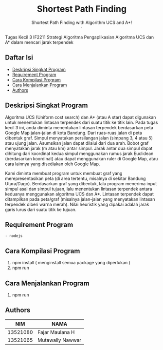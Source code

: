 <div align="center">
  <h1 align="center">Shortest Path Finding</h1>

  <p align="center">
    Shortest Path Finding with Algorithm UCS and A*!
    <br />
    ·
  </p>
</div>
Tugas Kecil 3 IF2211 Strategi Algoritma
Pengaplikasian Algoritma UCS dan A* dalam mencari jarak terpendek

## Daftar Isi
* [Deskripsi Singkat Program](#deskripsi-singkat-program)
* [Requirement Program](#requirement-program)
* [Cara Kompilasi Program](#cara-kompilasi-program)
* [Cara Menjalankan Program](#cara-menjalankan-program)
* [Authors](#authors)

## Deskripsi Singkat Program

Algoritma UCS (Uniform cost search) dan A* (atau A star) dapat digunakan untuk menentukan lintasan terpendek dari suatu titik ke titik lain. Pada tugas kecil 3 ini, anda diminta menentukan lintasan terpendek berdasarkan peta Google Map jalan-jalan di kota Bandung. Dari ruas-ruas jalan di peta dibentuk graf. Simpul menyatakan persilangan jalan (simpang 3, 4 atau 5) atau ujung jalan. Asumsikan jalan dapat dilalui dari dua arah. Bobot graf menyatakan jarak (m atau km) antar simpul. Jarak antar dua simpul dapat dihitung dari koordinat kedua simpul menggunakan rumus jarak Euclidean (berdasarkan koordinat) atau dapat menggunakan ruler di Google Map, atau cara lainnya yang disediakan oleh Google Map.


Kami diminta membuat program untuk membuat graf yang merepresentasikan peta (di area tertentu, misalnya di sekitar Bandung Utara/Dago). Berdasarkan graf yang dibentuk, lalu program menerima input simpul asal dan simpul tujuan, lalu menentukan lintasan terpendek antara keduanya menggunakan algoritma UCS dan A*. Lintasan terpendek dapat ditampilkan pada peta/graf (misalnya jalan-jalan yang menyatakan lintasan terpendek diberi warna merah). Nilai heuristik yang dipakai adalah jarak garis lurus dari suatu titik ke tujuan.


## Requirement Program
    - nodejs

## Cara Kompilasi Program
1. npm install ( menginstall semua package yang diperlukan )
2. npm run 

## Cara Menjalankan Program
1. npm run

## Authors

| NIM      | NAMA                        |
|----------|-----------------------------|
| 13521080 | Fajar Maulana H             |
| 13521065 | Mutawally Nawwar            |
